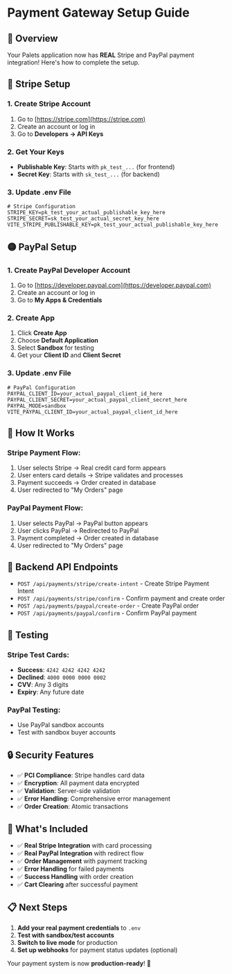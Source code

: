 # Payment Gateway Setup Guide

## 🎯 Overview

Your Palets application now has **REAL** Stripe and PayPal payment integration! Here's how to complete the setup.

## 🔵 Stripe Setup

### 1. Create Stripe Account
1. Go to [https://stripe.com](https://stripe.com)
2. Create an account or log in
3. Go to **Developers → API Keys**

### 2. Get Your Keys
- **Publishable Key**: Starts with `pk_test_...` (for frontend)
- **Secret Key**: Starts with `sk_test_...` (for backend)

### 3. Update .env File
```env
# Stripe Configuration
STRIPE_KEY=pk_test_your_actual_publishable_key_here
STRIPE_SECRET=sk_test_your_actual_secret_key_here
VITE_STRIPE_PUBLISHABLE_KEY=pk_test_your_actual_publishable_key_here
```

## 🟡 PayPal Setup

### 1. Create PayPal Developer Account
1. Go to [https://developer.paypal.com](https://developer.paypal.com)
2. Create an account or log in
3. Go to **My Apps & Credentials**

### 2. Create App
1. Click **Create App**
2. Choose **Default Application** 
3. Select **Sandbox** for testing
4. Get your **Client ID** and **Client Secret**

### 3. Update .env File
```env
# PayPal Configuration
PAYPAL_CLIENT_ID=your_actual_paypal_client_id_here
PAYPAL_CLIENT_SECRET=your_actual_paypal_client_secret_here
PAYPAL_MODE=sandbox
VITE_PAYPAL_CLIENT_ID=your_actual_paypal_client_id_here
```

## 🚀 How It Works

### Stripe Payment Flow:
1. User selects Stripe → Real credit card form appears
2. User enters card details → Stripe validates and processes
3. Payment succeeds → Order created in database
4. User redirected to "My Orders" page

### PayPal Payment Flow:
1. User selects PayPal → PayPal button appears
2. User clicks PayPal → Redirected to PayPal
3. Payment completed → Order created in database
4. User redirected to "My Orders" page

## 🔧 Backend API Endpoints

- `POST /api/payments/stripe/create-intent` - Create Stripe Payment Intent
- `POST /api/payments/stripe/confirm` - Confirm payment and create order
- `POST /api/payments/paypal/create-order` - Create PayPal order
- `POST /api/payments/paypal/confirm` - Confirm PayPal payment

## 🧪 Testing

### Stripe Test Cards:
- **Success**: `4242 4242 4242 4242`
- **Declined**: `4000 0000 0000 0002`
- **CVV**: Any 3 digits
- **Expiry**: Any future date

### PayPal Testing:
- Use PayPal sandbox accounts
- Test with sandbox buyer accounts

## 🔒 Security Features

- ✅ **PCI Compliance**: Stripe handles card data
- ✅ **Encryption**: All payment data encrypted
- ✅ **Validation**: Server-side validation
- ✅ **Error Handling**: Comprehensive error management
- ✅ **Order Creation**: Atomic transactions

## 🎉 What's Included

- ✅ **Real Stripe Integration** with card processing
- ✅ **Real PayPal Integration** with redirect flow
- ✅ **Order Management** with payment tracking
- ✅ **Error Handling** for failed payments
- ✅ **Success Handling** with order creation
- ✅ **Cart Clearing** after successful payment

## 📋 Next Steps

1. **Add your real payment credentials** to `.env`
2. **Test with sandbox/test accounts**
3. **Switch to live mode** for production
4. **Set up webhooks** for payment status updates (optional)

Your payment system is now **production-ready**! 🎯

